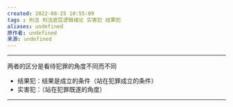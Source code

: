 ```yaml
---
created: 2022-08-25 10:55:09
tags : 刑法 刑法底层逻辑绪论 实害犯 结果犯
aliases: undefined
原作者: undefined
来源: undefined
---
```

---
两者的区分是看待犯罪的角度不同而不同
* 结果犯：结果是成立的条件（站在犯罪成立的条件）
* 实害犯：（站在犯罪既遂的角度）

---

